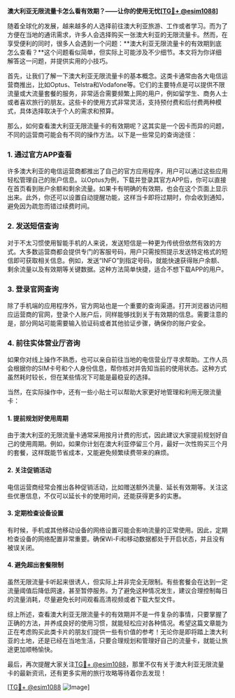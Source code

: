 **澳大利亚无限流量卡怎么看有效期？——让你的使用无忧[[TG💪+ @esim1088](https://t.me/s/esim1088)]**

随着全球化的发展，越来越多的人选择前往澳大利亚旅游、工作或者学习。而为了方便在当地的通讯需求，许多人会选择购买一张澳大利亚的无限流量卡。然而，在享受便利的同时，很多人会遇到一个问题：**澳大利亚无限流量卡的有效期到底怎么查看？**这个问题看似简单，但实际上可能涉及不少细节。本文将为你详细解答这一问题，并提供实用的小技巧。

首先，让我们了解一下澳大利亚无限流量卡的基本概念。这类卡通常由各大电信运营商推出，比如Optus、Telstra和Vodafone等。它们的主要特点是可以提供不限流量或大流量套餐的服务，非常适合需要频繁上网的用户，例如留学生、商务人士或者喜欢旅行的朋友。这些卡的使用方式非常灵活，支持预付费和后付费两种模式，具体选择取决于个人的需求和预算。

那么，如何查看澳大利亚无限流量卡的有效期呢？这其实是一个因卡而异的问题，不同的运营商可能会有不同的操作方法。以下是一些常见的查询途径：

### **1. 通过官方APP查看**
许多澳大利亚的电信运营商都推出了自己的官方应用程序，用户可以通过这些应用轻松管理自己的账户信息。以Optus为例，下载并登录其官方APP后，你可以直接在首页看到账户余额和剩余流量。如果卡有明确的有效期，也会在这个页面上显示出来。此外，你还可以设置自动提醒功能，这样当卡即将过期时，你会收到通知，避免因为疏忽而错过续费时间。

### **2. 发送短信查询**
对于不太习惯使用智能手机的人来说，发送短信是一种更为传统但依然有效的方式。大多数运营商都会提供专门的客服号码，用户只需按照提示发送特定格式的短信即可获取相关信息。例如，发送“INFO”到指定号码，就能快速获得账户余额、剩余流量以及有效期等关键数据。这种方法简单快捷，适合不想下载APP的用户。

### **3. 登录官网查询**
除了手机端的应用程序外，官方网站也是一个重要的查询渠道。打开浏览器访问相应运营商的官网，登录个人账户后，同样能够找到关于有效期的信息。需要注意的是，部分网站可能需要输入验证码或者其他验证步骤，确保你的账户安全。

### **4. 前往实体营业厅咨询**
如果你对线上操作不熟悉，也可以亲自前往当地的电信营业厅寻求帮助。工作人员会根据你的SIM卡号和个人身份信息，帮你核对并告知当前的使用状态。这种方式虽然耗时较长，但在某些情况下可能是最稳妥的选择。

当然，在实际操作中，还有一些小贴士可以帮助大家更好地管理和利用无限流量卡：

#### **1. 提前规划好使用周期**
由于澳大利亚的无限流量卡通常采用按月计费的形式，因此建议大家提前规划好自己的使用周期。例如，如果你计划在澳大利亚停留三个月，最好一次性购买三个月的套餐，这样既能节省成本，又能避免频繁续费带来的麻烦。

#### **2. 关注促销活动**
电信运营商经常会推出各种促销活动，比如赠送额外流量、延长有效期等。关注这些优惠信息，不仅可以延长卡的使用时间，还能获得更多的实惠。

#### **3. 定期检查设备设置**
有时候，手机或其他移动设备的网络设置可能会影响流量的正常使用。因此，定期检查设备的网络配置非常重要。确保Wi-Fi和移动数据都处于开启状态，并且没有被误关闭。

#### **4. 避免超出套餐限制**
虽然无限流量卡听起来很诱人，但实际上并非完全无限制。有些套餐会在达到一定流量阈值后降低网速，甚至暂停服务。为了避免这种情况发生，建议合理控制每日的流量消耗，尽量避免长时间观看高清视频或者下载大型文件。

综上所述，查看澳大利亚无限流量卡的有效期并不是一件复杂的事情，只要掌握了正确的方法，并养成良好的使用习惯，就能轻松应对各种情况。希望这篇文章能为正在考虑购买此类卡片的朋友们提供一些有价值的参考！无论你是即将踏上澳大利亚的土地，还是已经在当地生活，只要合理规划和管理好自己的流量卡，就能让旅途更加顺畅愉快。

最后，再次提醒大家关注[TG💪+ @esim1088](https://t.me/s/esim1088)，那里不仅有关于澳大利亚无限流量卡的最新资讯，还有更多实用的旅行攻略等待着你去发现！

[[TG💪+ @esim1088](https://t.me/s/esim1088) ![Image](https://i.postimg.cc/4NQfJmqS/Snipaste-2025-05-13-00-14-12.png)]